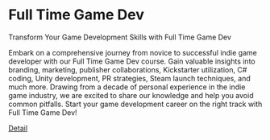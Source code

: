 # Full Time Game Dev

Transform Your Game Development Skills with Full Time Game Dev

Embark on a comprehensive journey from novice to successful indie game developer with our Full Time Game Dev course. Gain valuable insights into branding, marketing, publisher collaborations, Kickstarter utilization, C# coding, Unity development, PR strategies, Steam launch techniques, and much more. Drawing from a decade of personal experience in the indie game industry, we are excited to share our knowledge and help you avoid common pitfalls. Start your game development career on the right track with Full Time Game Dev! 

[Detail](https://eduitfree.com/courses/full-time-game-dev)